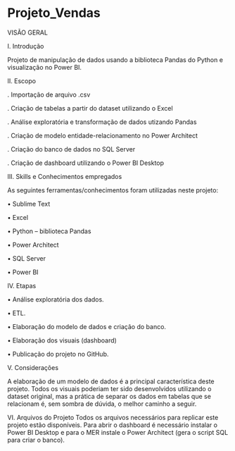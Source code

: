 # Projeto_Vendas

VISÃO GERAL

I. Introdução

Projeto de manipulação de dados usando a biblioteca Pandas do Python e visualização no Power BI.

II. Escopo

. Importação de arquivo .csv

. Criação de tabelas a partir do dataset utilizando o Excel

. Análise exploratória e transformação de dados utizando Pandas

. Criação de modelo entidade-relacionamento no Power Architect

. Criação do banco de dados no SQL Server

. Criação de dashboard utilizando o Power BI Desktop


III. Skills e Conhecimentos empregados

As seguintes ferramentas/conhecimentos foram utilizadas neste projeto:

• Sublime Text

• Excel

• Python – biblioteca Pandas

• Power Architect

• SQL Server

• Power BI
 

IV. Etapas

• Análise exploratória dos dados.

• ETL.

• Elaboração do modelo de dados e criação do banco.

• Elaboração dos visuais (dashboard)

• Publicação do projeto no GitHub.


V. Considerações

A elaboração de um modelo de dados é a principal característica deste projeto. Todos os visuais poderiam ter sido desenvolvidos
utilizando o dataset original, mas a prática de separar os dados em tabelas que se relacionam é, sem sombra de dúvida, o melhor
caminho a seguir.

VI. Arquivos do Projeto
Todos os arquivos necessários para replicar este projeto estão disponíveis.
Para abrir o dashboard é necessário instalar o Power BI Desktop e para o MER instale o Power Architect (gera o script SQL para criar o banco).
